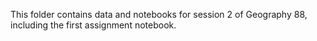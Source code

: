 This folder contains data and notebooks for session 2 of Geography 88, including the first assignment notebook.
